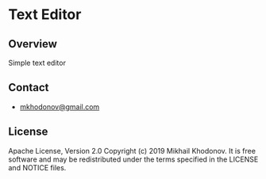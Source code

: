 # Text Editor

## Overview

Simple text editor

## Contact

* mkhodonov@gmail.com

## License

Apache License, Version 2.0
Copyright (c) 2019 Mikhail Khodonov.
It is free software and may be redistributed under the terms specified
in the LICENSE and NOTICE files.


